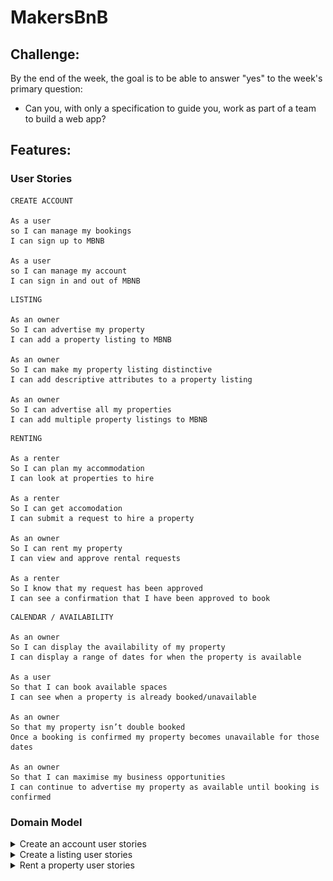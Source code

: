 MakersBnB
=================
Challenge:
 -------
By the end of the week, the goal is to be able to answer "yes" to the week's primary question:

- Can you, with only a specification to guide you, work as part of a team to build a web app?

 Features:
 -------
### User Stories
```
CREATE ACCOUNT

As a user 
so I can manage my bookings
I can sign up to MBNB
 
As a user 
so I can manage my account
I can sign in and out of MBNB
```
```
LISTING
 
As an owner 
So I can advertise my property
I can add a property listing to MBNB
 
As an owner 
So I can make my property listing distinctive
I can add descriptive attributes to a property listing
 
As an owner 
So I can advertise all my properties
I can add multiple property listings to MBNB
```
```
RENTING
 
As a renter
So I can plan my accommodation
I can look at properties to hire
 
As a renter
So I can get accomodation
I can submit a request to hire a property
 
As an owner
So I can rent my property
I can view and approve rental requests
 
As a renter
So I know that my request has been approved
I can see a confirmation that I have been approved to book
```
```
CALENDAR / AVAILABILITY
 
As an owner 
So I can display the availability of my property
I can display a range of dates for when the property is available 
 
As a user
So that I can book available spaces
I can see when a property is already booked/unavailable
 
As an owner
So that my property isn’t double booked
Once a booking is confirmed my property becomes unavailable for those dates
 
As an owner
So that I can maximise my business opportunities
I can continue to advertise my property as available until booking is confirmed
```

### Domain Model

<details>
<summary>Create an account user stories </summary>
<br>
<img src="/public/images/makersBnB_create_account.png">
</details>

<details>
<summary>Create a listing user stories </summary>
<br>
<img src="/public/images/makersBnB_create_listing.png">
</details>


<details>
<summary>Rent a property user stories </summary>
<br>
<img src="/public/images/makersBnB_rent_a_property.png">
</details>

